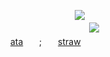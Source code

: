 ㅤㅤㅤㅤㅤㅤㅤㅤㅤㅤㅤㅤㅤㅤㅤㅤㅤㅤㅤㅤㅤㅤㅤㅤㅤ![](https://komarev.com/ghpvc/?username=succ-ubus&color=921b44&style=for-the-badge&label=.+𝗹+𝘂+𝘀+𝘁+.&base=2742)
ㅤ
ㅤ
ㅤ
                                      ![](https://cdn.discordapp.com/attachments/934596480310853685/1432520891639795873/Untitled149_20251028000147_edit_59857082968469.png?ex=69015a8b&is=6900090b&hm=358eb5b7e3333777beea6a20a717a9429399ececdcf24b8ae245ec9cb8b40e1c&=&format=webp&quality=lossless&width=500&height=500)
ㅤ
ㅤ
ㅤ
ㅤㅤㅤㅤㅤㅤㅤㅤㅤㅤㅤㅤㅤㅤㅤㅤㅤㅤㅤㅤㅤㅤㅤ[ata](https://yvoisen.atabook.org)ㅤㅤ;ㅤㅤ[straw](https://yvoisen.straw.page)
